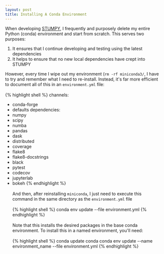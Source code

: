 ```yaml
---
layout: post
title: Installing A Conda Environment
---
```


When developing [STUMPY](https://stumpy.readthedocs.io/en/latest/), I frequently and purposely delete my entire Python (conda) environment and start from scratch. This serves two purposes:

1. It ensures that I continue developing and testing using the latest dependencies
2. It helps to ensure that no new local dependencies have crept into STUMPY

However, every time I wipe out my environment (`rm -rf miniconda3/`, I have to try and remember what I need to re-install. Instead, it's far more efficient to document all of this in an `environment.yml` file:
<br><br>
{% highlight shell %}
channels:
  - conda-forge
  - defaults
dependencies:
  - numpy
  - scipy
  - numba
  - pandas
  - dask
  - distributed
  - coverage
  - flake8
  - flake8-docstrings
  - black
  - pytest
  - codecov
  - jupyterlab
  - bokeh
{% endhighlight %}
<br><br>
And then, after reinstalling `miniconda`, I just need to execute this command in the same directory as the `environment.yml` file
<br><br>
{% highlight shell %}
conda env update --file environment.yml
{% endhighlight %}
<br><br>
Note that this installs the desired packages in the base conda environment. To install this in a named environment, you'll need:
<br><br>
{% highlight shell %}
conda update conda
conda env update --name environment_name --file environment.yml
{% endhighlight %}
<br><br>
